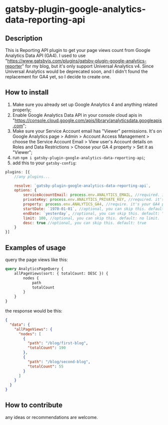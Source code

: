 # gatsby-plugin-google-analytics-data-reporting-api

## Description

This is Reporting API plugin to get your page views count from Google Analytics Data API (GA4). I used to
use "https://www.gatsbyjs.com/plugins/gatsby-plugin-google-analytics-reporter" for my blog, but it's only support
Universal Analytics v4. Since Universal Analytics would be deprecated soon, and I didn't found the replacement for GA4
yet, so I decide to create one.

## How to install

1. Make sure you already set up Google Analytics 4 and anything related properly;
2. Enable Google Analytics Data API in your console cloud apis
   in "https://console.cloud.google.com/apis/library/analyticsdata.googleapis.com";
3. Make sure your Service Account email has "Viewer" permissions. It's on Google Analytics page > Admin > Account Access
   Management > choose the Service Account Email > View user's Account details on Roles and Data Restrictions > Choose
   your GA 4 property > Set it as "Viewer";
4. run `npm i gatsby-plugin-google-analytics-data-reporting-api`;
5. add this to your `gatsby-config`:

```js
plugins: [{
    //any plugins...

    resolve: `gatsby-plugin-google-analytics-data-reporting-api`,
    options: {
        serviceAccountEmail: process.env.ANALYTICS_EMAIL, //required. it's your service account email, like xxx@xxx.iam.gserviceaccount.com
        privateKey: process.env.ANALYTICS_PRIVATE_KEY, //required. it's your private key from google cloud console. download the json, and copy paste the private_key here. start from "-----BEGIN PRIVATE KEY-----" 
        property: process.env.ANALYTICS_GA4, //require. it's your GA4 property id
        startDate: `1970-01-01`, //optional, you can skip this. default: "1970-01-01". value is based on Google Analytics date value
        endDate: `yesterday`, //optional, you can skip this. default: "today". value is based on Google Analytics date value
        limit: 100, //optional, you can skip this. default: no limit.
        desc: true //optional, you can skip this. default: true
    }
}]
```

## Examples of usage

query the page views like this:

```graphql
query AnalyticsPageQuery {
    allPageViews(sort: { totalCount: DESC }) {
        nodes {
            path
            totalCount
        }
    }
}
```

the response would be this:

```json
{
  "data": {
    "allPageViews": {
      "nodes": [
        {
          "path": "/blog/first-blog",
          "totalCount": 190
        },
        {
          "path": "/blog/second-blog",
          "totalCount": 55
        }
      ]
    }
  }
}
```

## How to contribute

any ideas or recommendations are welcome.
